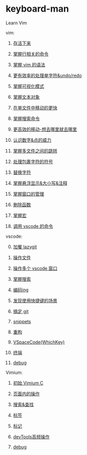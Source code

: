 # keyboard-man

Learn Vim

vim:

1. [存活下来](https://github.com/sunyangcheng/keyboard-man/blob/main/src/vim-day01.md)

2. [掌握行相关的命令](https://github.com/sunyangcheng/keyboard-man/blob/main/src/vim-day02.md)

3. [掌握 vim 的语法](https://github.com/sunyangcheng/keyboard-man/blob/main/src/vim-day03.md)

4. [更有效率的处理单字符&undo/redo](https://github.com/sunyangcheng/keyboard-man/blob/main/src/vim-day04.md)

5. [掌握可视化模式](https://github.com/sunyangcheng/keyboard-man/blob/main/src/vim-day05.md)

6. [掌握文本对象](https://github.com/sunyangcheng/keyboard-man/blob/main/src/vim-day06.md)

7. [在单文件中移动的更快](https://github.com/sunyangcheng/keyboard-man/blob/main/src/vim-day07.md)

8. [掌握搜索命令](https://github.com/sunyangcheng/keyboard-man/blob/main/src/vim-day08.md)

9. [更高效的移动-想去哪里就去哪里](https://github.com/sunyangcheng/keyboard-man/blob/main/src/vim-day09.md)

10. [认识数字&点的威力](https://github.com/sunyangcheng/keyboard-man/blob/main/src/vim-day10.md)

11. [掌握多文件之间的跳转](https://github.com/sunyangcheng/keyboard-man/blob/main/src/vim-day11.md)

12. [处理包裹字符的符号](https://github.com/sunyangcheng/keyboard-man/blob/main/src/vim-day12.md)

13. [替换字符](https://github.com/sunyangcheng/keyboard-man/blob/main/src/vim-day13.md)

14. [掌握悬浮显示&大小写&注释](https://github.com/sunyangcheng/keyboard-man/blob/main/src/vim-day14.md)

15. [掌握窗口的管理](https://github.com/sunyangcheng/keyboard-man/blob/main/src/vim-day15.md)

16. [删除函数](https://github.com/sunyangcheng/keyboard-man/blob/main/src/vim-day16.md)

17. [掌握宏](https://github.com/sunyangcheng/keyboard-man/blob/main/src/vim-day17.md)

18. [调用 vscode 的命令](https://github.com/sunyangcheng/keyboard-man/blob/main/src/vim-day18.md)

vscode:

0. [加餐 lazygit](https://github.com/sunyangcheng/keyboard-man/blob/main/src/vscode00-day25.md)

1. [操作文件](https://github.com/sunyangcheng/keyboard-man/blob/main/src/vscode01-day19.md)

2. [操作多个 vscode 窗口](https://github.com/sunyangcheng/keyboard-man/blob/main/src/vscode02-day20.md)

3. [掌握搜索](https://github.com/sunyangcheng/keyboard-man/blob/main/src/vscode03-day21.md)

4. [编码ing](https://github.com/sunyangcheng/keyboard-man/blob/main/src/vscode04-day22.md)

5. [发现使用快捷键的场景](https://github.com/sunyangcheng/keyboard-man/blob/main/src/vscode05-day23.md)

6. [搞定 git](https://github.com/sunyangcheng/keyboard-man/blob/main/src/vscode06-day24.md)

7. [snippets](https://github.com/sunyangcheng/keyboard-man/blob/main/src/vscode07-day26.md)

8. [重构](https://github.com/sunyangcheng/keyboard-man/blob/main/src/vscode08-day27.md)

9. [VSpaceCode(WhichKey)](https://github.com/sunyangcheng/keyboard-man/blob/main/src/vscode09-day28.md)

10. [终端](https://github.com/sunyangcheng/keyboard-man/blob/main/src/vscode10-day29.md)

11. [debug](https://github.com/sunyangcheng/keyboard-man/blob/main/src/vscode11-day30.md)

Vimium:

1. [初始 Vimium C](https://github.com/sunyangcheng/keyboard-man/blob/main/src/vimium01-day31.md)

2. [页面内的操作](https://github.com/sunyangcheng/keyboard-man/blob/main/src/vimium02-day32.md)

3. [搜索&查找](https://github.com/sunyangcheng/keyboard-man/blob/main/src/vimium03-day33.md)

4. [标签](https://github.com/sunyangcheng/keyboard-man/blob/main/src/vimium04-day34.md)

5. [标记](https://github.com/sunyangcheng/keyboard-man/blob/main/src/vimium05-day35.md)

6. [devTools高频操作](https://github.com/sunyangcheng/keyboard-man/blob/main/src/vimium06-day36.md)

7. [debug](https://github.com/sunyangcheng/keyboard-man/blob/main/src/vimium07-day37.md)
